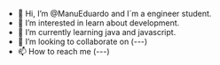 - 👋 Hi, I’m @ManuEduardo and I´m a engineer student.
- 👀 I’m interested in learn about development. 
- 🌱 I’m currently learning java and javascript.
- 💞️ I’m looking to collaborate on (---)
- 📫 How to reach me (---)

<!---
ManuEduardo/ManuEduardo is a ✨ special ✨ repository because its `README.md` (this file) appears on your GitHub profile.
You can click the Preview link to take a look at your changes.
--->
